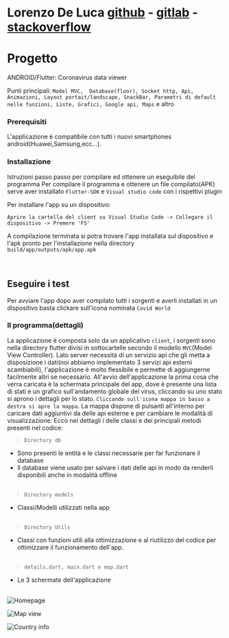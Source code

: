# **Lorenzo De Luca** [github](https://github.com/lorenzodeluca) - [gitlab](https://gitlab.com/lorenzodeluca) - [stackoverflow](https://stackoverflow.com/users/9441578/lorenzo?tab=profile)

# Progetto

ANDROID/Flutter: Coronavirus data viewer

Punti principali: `Model MVC,  Database(floor), Socket http, Api, Animazioni, Layout portait/landscape, SnackBar, Parametri di default nelle funzioni, Liste, Grafici, Google api, Maps` e altro

### Prerequisiti

L'applicazione è compatibile con tutti i nuovi smartphones android(Huawei,Samsung,ecc...).

### Installazione 

Istruzioni passo passo per compilare ed ottenere un eseguibile del programma
Per compilare il programma e ottenere un file compilato(APK) serve aver installato `Flutter-SDK` e `Visual studio code` con i rispettivi plugin

Per installare l'app su un dispositivo:
```
Aprire la cartella del client su Visual Studio Code -> Collegare il dispositivo -> Premere 'F5'
```
A compilazione terminata si potra trovare l'app installata sul dispositivo e  l'apk pronto per l'installazione nella directory `build/app/outputs/apk/app.apk`

<br />

## Eseguire i test

Per avviare l'app dopo aver compilato tutti i sorgenti e averli installati in un dispositivo basta clickare sull'icona nominata `Covid World`


### Il programma(dettagli)
La applicazione è composta solo da un applicativo `client`, i sorgenti sono nella directory flutter divisi in sottocartelle secondo il modello  `MVC`(Model View Controller). Lato server necessità di un servizio api che gli metta a disposizione i dati(noi abbiamo implementato 3 servizi api esterni scambiabili), l'applicazione è molto flessibile e permette di aggiungerne facilmente altri se necessario. 
All'avvio dell'applicazione la prima cosa che verra caricata è la schermata principale del app, dove è presente una lista di stati e un grafico sull'andamento globale del virus, cliccando su uno stato si aprono i dettagli per lo stato. `Cliccando sull'icona mappa in basso a destra si apre la mappa`. La mappa dispone di pulsanti all'interno per caricare dati aggiuntivi da delle api esterne e per cambiare le modalità di visualizzazione. 
Ecco nei dettagli i delle classi e dei principali metodi presenti nel codice:

> `Directory db`
- Sono presenti le entità e le classi necessarie per far funzionare il database
- Il database viene usato per salvare i dati delle api in modo da renderli disponibili anche in modalità offline
<br />  <br /> 
  

> `Directory models`
- Classi/Modelli utilizzati nella app
<br />  <br /> 


> `Directory Utils`
- Classi con funzioni utili alla ottimizzazione e al riutilizzo del codice per ottimizzare il funzionamento dell'app.
<br />  <br /> 

> `details.dart, main.dart e map.dart`
- Le 3 schermate dell'applicazione
<br />  <br /> 

![Homepage](/screenshots/Screenshot_2020-06-14-22-14-01-042_pro.delucalorenzo.covidworld.jpg)

![Map view](/screenshots/Screenshot_2020-06-15-02-02-20-261_pro.delucalorenzo.covidworld.jpg)

![Country info](/screenshots/Screenshot_2020-06-14-23-18-56-898_pro.delucalorenzo.covidworld.jpg)




